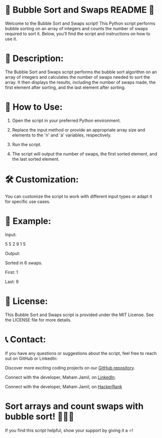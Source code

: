 # 🔄 Bubble Sort and Swaps README 🔄

Welcome to the Bubble Sort and Swaps script! This Python script performs bubble sorting on an array of integers and counts the number of swaps required to sort it. Below, you'll find the script and instructions on how to use it.

# 📜 Description:

The Bubble Sort and Swaps script performs the bubble sort algorithm on an array of integers and calculates the number of swaps needed to sort the array. It then displays the results, including the number of swaps made, the first element after sorting, and the last element after sorting.

# 🚀 How to Use:

1. Open the script in your preferred Python environment.

2. Replace the input method or provide an appropriate array size and elements to the 'n' and 'a' variables, respectively.

3. Run the script.

4. The script will output the number of swaps, the first sorted element, and the last sorted element.

# 🛠️ Customization:

You can customize the script to work with different input types or adapt it for specific use cases.

# 🧩 Example:

Input:

5
5 2 9 1 5


Output:

Sorted in 6 swaps.

First: 1

Last: 9

# 📄 License:

This Bubble Sort and Swaps script is provided under the MIT License. See the LICENSE file for more details.

# 📞 Contact:

If you have any questions or suggestions about the script, feel free to reach out on GitHub or LinkedIn:

Discover more exciting coding projects on our [GitHub repository](https://github.com/Maham-j).

Connect with the developer, Maham Jamil, on [LinkedIn](https://www.linkedin.com/in/maham-jamil-268584267).

Connect with the developer, Maham Jamil, on [HackerRank](https://www.hackerrank.com/maham_jamil)

# Sort arrays and count swaps with bubble sort! 🔄🔢🔀

If you find this script helpful, show your support by giving it a ⭐️!

